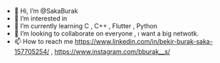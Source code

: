 - 👋 Hi, I’m @SakaBurak
- 👀 I’m interested in 
- 🌱 I’m currently learning C , C++ , Flutter , Python
- 💞️ I’m looking to collaborate on everyone , ı want a big netwotk.
- 📫 How to reach me https://www.linkedin.com/in/bekir-burak-saka-157705254/ , https://www.instagram.com/bburak__s/

<!---
SakaBurak/SakaBurak is a ✨ special ✨ repository because its `README.md` (this file) appears on your GitHub profile.
You can click the Preview link to take a look at your changes.
--->
